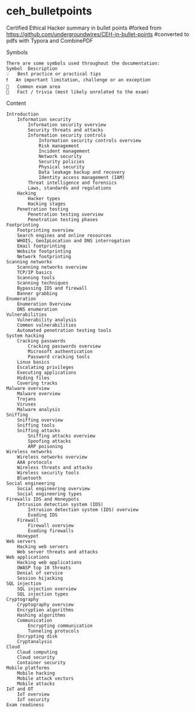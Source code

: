 # ceh_bulletpoints
Certified Ethical Hacker summary in bullet points
#forked from https://github.com/undergroundwires/CEH-in-bullet-points
#converted to pdfs with Typora and CombinePDF

Symbols

    There are some symbols used throughout the documentation:
    Symbol 	Description
    💡 	Best practice or practical tips
    ❗ 	An important limitation, challenge or an exception
    📝 	Common exam area
    🤗 	Fact / trivia (most likely unrelated to the exam)

Content

    Introduction
        Information security
            Information security overview
            Security threats and attacks
            Information security controls
                Information security controls overview
                Risk management
                Incident management
                Network security
                Security policies
                Physical security
                Data leakage backup and recovery
                Identity access management (IAM)
            Threat intelligence and forensics
            Laws, standards and regulations
        Hacking
            Hacker types
            Hacking stages
        Penetration testing
            Penetration testing overview
            Penetration testing phases
    Footprinting
        Footprinting overview
        Search engines and online resources
        WHOIS, GeoIpLocation and DNS interrogation
        Email footprinting
        Website footprinting
        Network footprinting
    Scanning networks
        Scanning networks overview
        TCP/IP basics
        Scanning tools
        Scanning techniques
        Bypassing IDS and firewall
        Banner grabbing
    Enumeration
        Enumeration Overview
        DNS enumeration
    Vulnerabilities
        Vulnerability analysis
        Common vulnerabilities
        Automated penetration testing tools
    System hacking
        Cracking passwords
            Cracking passwords overview
            Microsoft authentication
            Password cracking tools
        Linux basics
        Escalating privileges
        Executing applications
        Hiding files
        Covering tracks
    Malware overview
        Malware overview
        Trojans
        Viruses
        Malware analysis
    Sniffing
        Sniffing overview
        Sniffing tools
        Sniffing attacks
            Sniffing attacks overview
            Spoofing attacks
            ARP poisoning
    Wireless networks
        Wireless networks overview
        AAA protocols
        Wireless threats and attacks
        Wireless security tools
        Bluetooth
    Social engineering
        Social engineering overview
        Social engineering types
    Firewalls IDS and Honeypots
        Intrusion detection system (IDS)
            Intrusion detection system (IDS) overview
            Evading IDS
        Firewall
            Firewall overview
            Evading firewalls
        Honeypot
    Web servers
        Hacking web servers
        Web server threats and attacks
    Web applications
        Hacking web applications
        OWASP top 10 threats
        Denial of service
        Session hijacking
    SQL injection
        SQL injection overview
        SQL injection types
    Cryptography
        Cryptography overview
        Encryption algorithms
        Hashing algorithms
        Communication
            Encrypting communication
            Tunneling protocols
        Encrypting disk
        Cryptanalysis
    Cloud
        Cloud computing
        Cloud security
        Container security
    Mobile platforms
        Mobile hacking
        Mobile attack vectors
        Mobile attacks
    IoT and OT
        IoT overview
        IoT security
    Exam readiness
